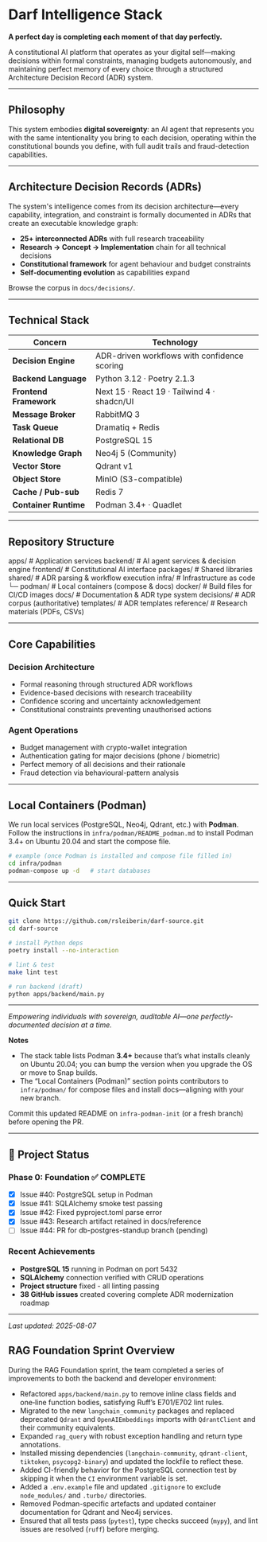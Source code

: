 # Darf Intelligence Stack

**A perfect day is completing each moment of that day perfectly.**

A constitutional AI platform that operates as your digital self—making decisions within formal constraints, managing budgets autonomously, and maintaining perfect memory of every choice through a structured Architecture Decision Record (ADR) system.

---

## Philosophy

This system embodies **digital sovereignty**: an AI agent that represents you with the same intentionality you bring to each decision, operating within the constitutional bounds you define, with full audit trails and fraud-detection capabilities.

---

## Architecture Decision Records (ADRs)

The system's intelligence comes from its decision architecture—every capability, integration, and constraint is formally documented in ADRs that create an executable knowledge graph:

- **25+ interconnected ADRs** with full research traceability  
- **Research → Concept → Implementation** chain for all technical decisions  
- **Constitutional framework** for agent behaviour and budget constraints  
- **Self-documenting evolution** as capabilities expand  

Browse the corpus in `docs/decisions/`.

---

## Technical Stack

| Concern                | Technology                                           |
|------------------------|------------------------------------------------------|
| **Decision Engine**    | ADR-driven workflows with confidence scoring         |
| **Backend Language**   | Python 3.12 · Poetry 2.1.3                           |
| **Frontend Framework** | Next 15 · React 19 · Tailwind 4 · shadcn/UI          |
| **Message Broker**     | RabbitMQ 3                                           |
| **Task Queue**         | Dramatiq + Redis                                     |
| **Relational DB**      | PostgreSQL 15                                        |
| **Knowledge Graph**    | Neo4j 5 (Community)                                  |
| **Vector Store**       | Qdrant v1                                            |
| **Object Store**       | MinIO (S3-compatible)                                |
| **Cache / Pub-sub**    | Redis 7                                              |
| **Container Runtime**  | Podman 3.4+ · Quadlet                                |

---

## Repository Structure

apps/       # Application services
backend/    # AI agent services & decision engine
frontend/   # Constitutional AI interface
packages/   # Shared libraries
shared/     # ADR parsing & workflow execution
infra/      # Infrastructure as code
└─ podman/  # Local containers (compose & docs)
docker/     # Build files for CI/CD images
docs/       # Documentation & ADR type system
decisions/  # ADR corpus (authoritative)
templates/  # ADR templates
reference/  # Research materials (PDFs, CSVs)

---

## Core Capabilities

### Decision Architecture
* Formal reasoning through structured ADR workflows  
* Evidence-based decisions with research traceability  
* Confidence scoring and uncertainty acknowledgement  
* Constitutional constraints preventing unauthorised actions  

### Agent Operations
* Budget management with crypto-wallet integration  
* Authentication gating for major decisions (phone / biometric)  
* Perfect memory of all decisions and their rationale  
* Fraud detection via behavioural-pattern analysis  

---

## Local Containers (Podman)

We run local services (PostgreSQL, Neo4j, Qdrant, etc.) with **Podman**.  
Follow the instructions in `infra/podman/README_podman.md` to install Podman 3.4+ on Ubuntu 20.04 and start the compose file.

```bash
# example (once Podman is installed and compose file filled in)
cd infra/podman
podman-compose up -d   # start databases
```

---

## Quick Start

```bash
git clone https://github.com/rsleiberin/darf-source.git
cd darf-source

# install Python deps
poetry install --no-interaction

# lint & test
make lint test

# run backend (draft)
python apps/backend/main.py
```

---

*Empowering individuals with sovereign, auditable AI—one perfectly-documented decision at a time.*

**Notes**

* The stack table lists Podman **3.4+** because that’s what installs cleanly on Ubuntu 20.04; you can bump the version when you upgrade the OS or move to Snap builds.
* The “Local Containers (Podman)” section points contributors to `infra/podman/` for compose files and install docs—aligning with your new branch.

Commit this updated README on `infra-podman-init` (or a fresh branch) before opening the PR.

---

## 🚀 Project Status

### Phase 0: Foundation ✅ COMPLETE
- [x] Issue #40: PostgreSQL setup in Podman
- [x] Issue #41: SQLAlchemy smoke test passing  
- [x] Issue #42: Fixed pyproject.toml parse error
- [x] Issue #43: Research artifact retained in docs/reference
- [ ] Issue #44: PR for db-postgres-standup branch (pending)

### Recent Achievements
- **PostgreSQL 15** running in Podman on port 5432
- **SQLAlchemy** connection verified with CRUD operations
- **Project structure** fixed - all linting passing
- **38 GitHub issues** created covering complete ADR modernization roadmap

---

*Last updated: 2025-08-07*

## RAG Foundation Sprint Overview

During the RAG Foundation sprint, the team completed a series of improvements to both the backend and developer environment:

- Refactored `apps/backend/main.py` to remove inline class fields and one‑line function bodies, satisfying Ruff’s E701/E702 lint rules.
- Migrated to the new `langchain_community` packages and replaced deprecated `Qdrant` and `OpenAIEmbeddings` imports with `QdrantClient` and their community equivalents.
- Expanded `rag_query` with robust exception handling and return type annotations.
- Installed missing dependencies (`langchain-community`, `qdrant-client`, `tiktoken`, `psycopg2-binary`) and updated the lockfile to reflect these.
- Added CI-friendly behavior for the PostgreSQL connection test by skipping it when the `CI` environment variable is set.
- Added a `.env.example` file and updated `.gitignore` to exclude `node_modules/` and `.turbo/` directories.
- Removed Podman-specific artefacts and updated container documentation for Qdrant and Neo4j services.
- Ensured that all tests pass (`pytest`), type checks succeed (`mypy`), and lint issues are resolved (`ruff`) before merging.

